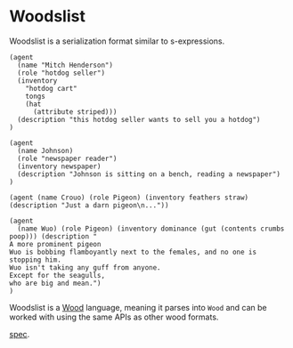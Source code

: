 # Woodslist

Woodslist is a serialization format similar to s-expressions.


```
(agent
  (name "Mitch Henderson")
  (role "hotdog seller")
  (inventory
    "hotdog cart"
    tongs
    (hat
      (attribute striped)))
  (description "this hotdog seller wants to sell you a hotdog")
)

(agent
  (name Johnson)
  (role "newspaper reader")
  (inventory newspaper)
  (description "Johnson is sitting on a bench, reading a newspaper")
)

(agent (name Crouo) (role Pigeon) (inventory feathers straw) (description "Just a darn pigeon\n..."))

(agent
  (name Wuo) (role Pigeon) (inventory dominance (gut (contents crumbs poop))) (description "
A more prominent pigeon
Wuo is bobbing flamboyantly next to the females, and no one is stopping him.
Wuo isn't taking any guff from anyone.
Except for the seagulls,
who are big and mean.")
)

```

Woodslist is a [Wood](https://github.com/makoConstruct/termpose) language, meaning it parses into `Wood` and can be worked with using the same APIs as other wood formats.

[spec](https://github.com/makoConstruct/termpose/blob/master/woodslist_spec.md).
